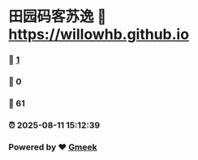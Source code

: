# 田园码客苏逸 :link: https://willowhb.github.io 
### :page_facing_up: [1](https://willowhb.github.io/tag.html) 
### :speech_balloon: 0 
### :hibiscus: 61 
### :alarm_clock: 2025-08-11 15:12:39 
### Powered by :heart: [Gmeek](https://github.com/Meekdai/Gmeek)
